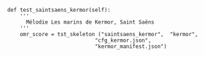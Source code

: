 	def test_saintsaens_kermor(self):
		'''
		  Mélodie Les marins de Kermor, Saint Saëns
		'''
		omr_score = tst_skeleton ("saintsaens_kermor",  "kermor", 
								"cfg_kermor.json",
								"kermor_manifest.json")
